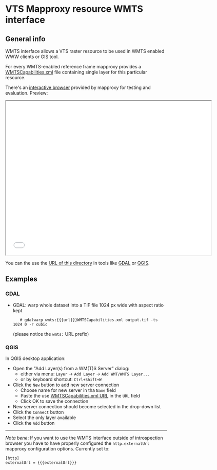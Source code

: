 # VTS Mapproxy resource WMTS interface

## General info

WMTS interface allows a VTS raster resource to be used in WMTS enabled WWW
clients or GIS tool.

For every WMTS-enabled reference frame mapproxy provides a
[WMTSCapabilities.xml](WMTSCapabilities.xml) file containing single layer for
this particular resource.

There's an [interactive browser](browser.html) provided by mapproxy for testing
and evaluation. Preview:
<iframe src="browser.html" width="640" height="480" align="center"></iframe>

You can the use the [URL of this directory](.) in tools like
[GDAL](https://www.gdal.org/) or [QGIS](https://qgis.org/en/site/).

## Examples

### GDAL

* GDAL: warp whole dataset into a TIF file 1024 px wide with aspect ratio kept

         # gdalwarp wmts:{{{url}}}WMTSCapabilities.xml output.tif -ts 1024 0 -r cubic

     (please notice the `wmts:` URL prefix)

### QGIS
In QGIS desktop application:

* Open the "Add Layer(s) from a WM(T)S Server" dialog:
    * either via menu: `Layer` -> `Add Layer` -> `Add WMT/WMTS Layer...`
    * or by keyboard shortcut: `Ctrl+Shift+W`
* Click the `New` button to add new server connection
    * Choose name for new server in tha `Name` field
    * Paste the use [WMTSCapabilities.xml URL](WMTSCapabilities.xml) in the `URL` field
    * Click OK to save the connection
* New server connection should become selected in the drop-down list
* Click the `Connect` button
* Select the only layer available
* Click the `Add` button

---

*Nota bene*: If you want to use the WMTS interface outside of introspection
browser you have to have properly configured the `http.externalUrl` mapproxy
configuration options. Currently set to:

    [http]
    externalUrl = {{{externalUrl}}}
